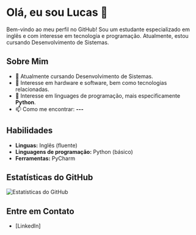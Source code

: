 # Olá, eu sou Lucas 👋

Bem-vindo ao meu perfil no GitHub! Sou um estudante especializado em inglês e com interesse em tecnologia e programação. Atualmente, estou cursando Desenvolvimento de Sistemas.

## Sobre Mim

- 🌱 Atualmente cursando Desenvolvimento de Sistemas.
- 💬 Interesse em hardware e software, bem como tecnologias relacionadas.
- 💬 Interesse em linguages de programação, mais especificamente **Python**.
- 📫 Como me encontrar: **---**

## Habilidades

- **Linguas:** Inglês (fluente)
- **Linguagens de programação:** Python (básico)
- **Ferramentas:** PyCharm

<!--
## Projetos em Destaque

### [Projeto 1](https://github.com/seu-usuario/projeto1)
Descrição breve do projeto 1.
-->

## Estatísticas do GitHub

![Estatísticas do GitHub](https://github-readme-stats.vercel.app/api?username=LucasA350&show_icons=true&theme=radical)

## Entre em Contato

- [LinkedIn]
